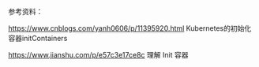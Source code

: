 参考资料：

https://www.cnblogs.com/yanh0606/p/11395920.html    Kubernetes的初始化容器initContainers

https://www.jianshu.com/p/e57c3e17ce8c  理解 Init 容器
